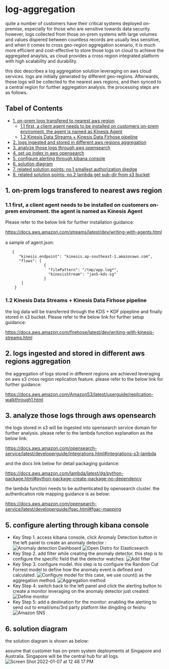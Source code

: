 # log-aggregation

quite a number of customers have their critical systems deployed on-premise, especially for those who are sensitive towards data security.
however, logs collected from those on-prem systems with large volumes and values dispered between countless records are usually less sensitive, and when it comes to cross geo-region aggregation scenario, it is much more efficient and cost-effective to store those logs on cloud to achieve the aggregated anaylsis, as cloud provides a cross region integrated platform with high scalability and durability.

this doc describes a log aggregation solution leveraging on aws cloud services. logs are initially generated by different geo-regions. Afterwards, these logs will be collected to the nearest aws regions, and then synced to a central region for further aggregation analysis. the processing steps are as follows.

## Tabel of Contents
- [1. on-prem logs transfered to nearest aws region](#1-on-prem-logs-transfered-to-nearest-aws-region)
   - [1.1 first, a client agent needs to be installed on customers on-prem enviroment. the agent is named as Kinesis Agent](#11-first-a-client-agent-needs-to-be-installed-on-customers-on-prem-enviroment-the-agent-is-named-as-kinesis-agent)
   - [1.2 Kinesis Data Streams + Kinesis Data Firhose pipeline](#12-kinesis-data-streams--kinesis-data-firhose-pipeline)
- [2. logs ingested and stored in different aws regions aggregation](#2-logs-ingested-and-stored-in-different-aws-regions-aggregation)
- [3. analyze those logs through aws opensearch](#3-analyze-those-logs-through-aws-opensearch)
- [4. set up index in aws opensearch](https://github.com/symeta/ES-Operation)
- [5. configure alerting through kibana console](#5-configure-alerting-through-kibana-console)
- [6. solution diagram](#4-solution-diagram)
- [7. related solution points: no.1 smallest authorization @edge](https://github.com/symeta/log-aggregation/tree/smallest-authorization-%40edge#smallest-authorization-edge)
- [8. related solution points: no.2 lambda get sub-dir from s3 bucket](https://github.com/symeta/log-aggregation/tree/lambda-get-sub-dir-from-s3-bucket#lambda-get-sub-dir-from-s3-bucket)

## 1. on-prem logs transfered to nearest aws region

### 1.1 first, a client agent needs to be installed on customers on-prem enviroment. the agent is named as Kinesis Agent
Please refer to the below link for further installation guidance:
   
https://docs.aws.amazon.com/streams/latest/dev/writing-with-agents.html
   
a sample of agent.json:　
```
   {
      "kinesis.endpoint": "kinesis.ap-southeast-1.amazonaws.com", 
      "flows": [
                 {
                   "filePattern": "/tmp/app.log*",
                   "kinesisStream": "jan5-kds-sg"
                 }
       ]
    }
```

### 1.2 Kinesis Data Streams + Kinesis Data Firhose pipeline
the log data will be transferred through the KDS + KDF pipepline and finally stored in s3 bucket.
Please refer to the below link for further setup guidance:
   
https://docs.aws.amazon.com/firehose/latest/dev/writing-with-kinesis-streams.html
    
    
## 2. logs ingested and stored in different aws regions aggregation
the aggregation of logs stored in different regions are achieved leveraging on aws s3 cross region replication feature.
please refer to the below link for further guidance:
   
https://docs.aws.amazon.com/AmazonS3/latest/userguide/replication-walkthrough1.html

## 3. analyze those logs through aws opensearch
the logs stored in s3 will be ingested into opensearch service domain for further analysis.
please refer to the lambda function explanation as the below link:
   
https://docs.aws.amazon.com/opensearch-service/latest/developerguide/integrations.html#integrations-s3-lambda
   
and the docs link below for detail packaging guidance:
   
https://docs.aws.amazon.com/lambda/latest/dg/python-package.html#python-package-create-package-no-dependency
   
the lambda function needs to be authenticated by opensearch cluster. the authentication role mapping guidance is as below:
   
https://docs.aws.amazon.com/opensearch-service/latest/developerguide/fgac.html#fgac-mapping

## 5. configure alerting through kibana console
* Key Step 1. access kibana console, click Anomaly Detection button in the left panel to create an anomaly detector :
![Anomaly detection  Dashboard](https://user-images.githubusercontent.com/97269758/155730566-20a58266-41f0-41a6-b38d-37660d00fb91.png)
![Open Distro for Elasticsearch](https://user-images.githubusercontent.com/97269758/155730612-7dcf7ef5-c8a7-4b4a-9371-f50aa06368ce.png)
* Key Step 2. add filter while creating the anomaly detector. this step is to configure the specific field that the detector watches:
![Add filter](https://user-images.githubusercontent.com/97269758/155730968-24e8177e-452e-43a1-aaa0-afce559cca05.png)
* Key Step 3. configure model. this step is to configure the Random Cut Forrest model to define how the anomaly event is defined and calculated.
![Configure model](https://user-images.githubusercontent.com/97269758/155731726-ba14b24e-3cc6-4d8b-b8cb-859cf8933b67.png)
for this case, we use count() as the aggregation method.
![Aggregation method](https://user-images.githubusercontent.com/97269758/155731770-9661a96b-289e-45a1-971c-b7bb77622b10.png)
* Key Step 4: switch back to the left panel and click the alerting button to create a monitor leveraging on the anomaly detector just created:
![Define monitor](https://user-images.githubusercontent.com/97269758/155731996-accb4b84-4429-401f-a7af-2123019e191e.png)
* Key Step 5: add a destination for the monitor: enabling the alerting to send out to email/sms/3rd party platform like dingding or feishu
![Amazon SNS](https://user-images.githubusercontent.com/97269758/155732568-0224c50a-b11f-4d3e-b9ad-529434c77237.png)

## 6. solution diagram
the solution diagram is shown as below:

assume that customer has on-prem system deployments at Singapore and Australia. Singapore will be the central hub for all logs. 
![Screen Shot 2022-01-07 at 12 48 17 PM](https://user-images.githubusercontent.com/97269758/148493379-3d8a64f6-8ca8-4d66-9662-33701b725a28.png)
